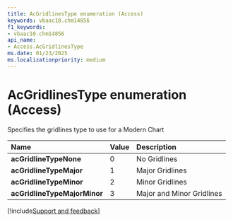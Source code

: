 ```yaml
---
title: AcGridlinesType enumeration (Access)
keywords: vbaac10.chm14856
f1_keywords:
- vbaac10.chm14856
api_name:
- Access.AcGridlinesType
ms.date: 01/23/2025
ms.localizationpriority: medium
---
```



# AcGridlinesType enumeration (Access)

Specifies the gridlines type to use for a Modern Chart

|Name|Value|Description|
|:-----|:-----|:-----|
|**acGridlineTypeNone**|0|No Gridlines|
|**acGridlineTypeMajor**|1|Major Gridlines|
|**acGridlineTypeMinor**|2|Minor Gridlines|
|**acGridlineTypeMajorMinor**|3|Major and Minor Gridlines|

[!include[Support and feedback](~/includes/feedback-boilerplate.md)]